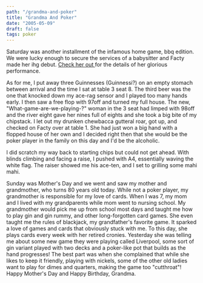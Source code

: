 ```yaml
---
path: "/grandma-and-poker"
title: "Grandma And Poker"
date: "2005-05-09"
draft: false
tags: poker
---
```


Saturday was another installment of the infamous home game, bbq edition. We were lucky enough to secure the services of a babysitter and Facty made her ihg debut. <a href="http://therealfactgirl.blogspot.com">Check her out </a>for the details of her glorious performance.

As for me, I put away three Guinnesses (Guinnessi?) on an empty stomach between arrival and the time I sat at table 3 seat 8. The third beer was the one that knocked down my ace-rag sensor and I played too many hands early. I then saw a free flop with 97off and turned my full house. The new, "What-game-are-we-playing-?" woman in the 3 seat had limped with 98off and the river eight gave her nines full of eights and she took a big bite of my chipstack. I let out my drunken chewbacca gutteral roar, got up, and checked on Facty over at table 1. She had just won a big hand with a flopped house of her own and I decided right then that she would be the poker player in the family on this day and I'd be the alcoholic.

I did scratch my way back to starting chips but could not get ahead. With blinds climbing and facing a raise, I pushed with A4, essentially waving the white flag. The raiser showed me his ace-ten, and I set to grilling some mahi mahi.

Sunday was Mother's Day and we went and saw my mother and grandmother, who turns 80 years old today. While not a poker player, my grandmother is responsible for my love of cards. When I was 7, my mom and I lived with my grandparents while mom went to nursing school. My grandmother would pick me up from school most days and taught me how to play gin and gin rummy, and other long-forgotten card games. She even taught me the rules of blackjack, my grandfather's favorite game. It sparked a love of games and cards that obviously stuck with me. To this day, she plays cards every week with her retired cronies. Yesterday she was telling me about some new game they were playing called Liverpool, some sort of gin variant played with two decks and a poker-like pot that builds as the hand progresses! The best part was when she complained that while she likes to keep it friendly, playing with nickels, some of the other old ladies want to play for dimes and quarters, making the game too "cutthroat"! Happy Mother's Day and Happy Birthday, Grandma.
